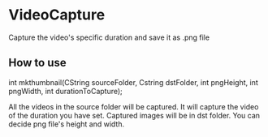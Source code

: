 # VideoCapture
Capture the video's specific duration and save it as .png file

## How to use
int mkthumbnail(CString sourceFolder, Cstring dstFolder, int pngHeight, int pngWidth, int durationToCapture);

All the videos in the source folder will be captured.
It will capture the video of the duration you have set.
Captured images will be in dst folder.
You can decide png file's height and width.
